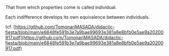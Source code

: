 That from which properties come is called individual.

Each indifference develops its own equivalence between individuals.

(cf. [https://github.com/TomonariMASADA/didactic-fiesta/blob/main/e6848fe591b3e7a9bae99693e381a8e8bfb0e5ae9a20200917.pdf](https://github.com/TomonariMASADA/didactic-fiesta/blob/main/e6848fe591b3e7a9bae99693e381a8e8bfb0e5ae9a20200917.pdf)
